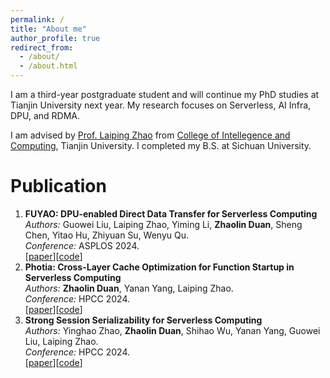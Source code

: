 ```yaml
---
permalink: /
title: "About me"
author_profile: true
redirect_from: 
  - /about/
  - /about.html
---
```

I am a third-year postgraduate student and will continue my PhD studies at Tianjin University next year. My research focuses on Serverless, AI Infra, DPU, and RDMA.

I am advised by [Prof. Laiping Zhao](http://www.clouduv.cn) from [College of Intellegence and Computing](http://cic.tju.edu.cn), Tianjin University. I completed my B.S. at Sichuan University.


# Publication
1. **FUYAO: DPU-enabled Direct Data Transfer for Serverless Computing**  
   *Authors:* Guowei Liu, Laiping Zhao, Yiming Li, **Zhaolin Duan**, Sheng Chen, Yitao Hu, Zhiyuan Su, Wenyu Qu.<br>
   *Conference:* ASPLOS 2024.  
   [[paper](https://dl.acm.org/doi/abs/10.1145/3620666.3651327)][[code](https://github.com/guoweiu/Fuyao)]
2. **Photia: Cross-Layer Cache Optimization for Function Startup in Serverless Computing**  
   *Authors:*  **Zhaolin Duan**, Yanan Yang, Laiping Zhao.<br>
   *Conference:* HPCC 2024.  
   [[paper]()][[code]()]
3. **Strong Session Serializability for Serverless Computing**  
   *Authors:*  Yinghao Zhao, **Zhaolin Duan**, Shihao Wu, Yanan Yang, Guowei Liu, Laiping Zhao.<br>
   *Conference:* HPCC 2024.  
   [[paper]()][[code]()]
